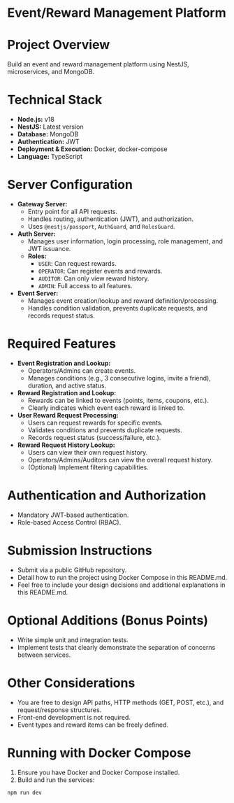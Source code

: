 # Event/Reward Management Platform

# Project Overview

Build an event and reward management platform using NestJS, microservices, and MongoDB.

# Technical Stack

- **Node.js:** v18
- **NestJS:** Latest version
- **Database:** MongoDB
- **Authentication:** JWT
- **Deployment & Execution:** Docker, docker-compose
- **Language:** TypeScript

# Server Configuration

- **Gateway Server:**
  - Entry point for all API requests.
  - Handles routing, authentication (JWT), and authorization.
  - Uses `@nestjs/passport`, `AuthGuard`, and `RolesGuard`.
- **Auth Server:**
  - Manages user information, login processing, role management, and JWT issuance.
  - **Roles:**
    - `USER`: Can request rewards.
    - `OPERATOR`: Can register events and rewards.
    - `AUDITOR`: Can only view reward history.
    - `ADMIN`: Full access to all features.
- **Event Server:**
  - Manages event creation/lookup and reward definition/processing.
  - Handles condition validation, prevents duplicate requests, and records request status.

# Required Features

- **Event Registration and Lookup:**
  - Operators/Admins can create events.
  - Manages conditions (e.g., 3 consecutive logins, invite a friend), duration, and active status.
- **Reward Registration and Lookup:**
  - Rewards can be linked to events (points, items, coupons, etc.).
  - Clearly indicates which event each reward is linked to.
- **User Reward Request Processing:**
  - Users can request rewards for specific events.
  - Validates conditions and prevents duplicate requests.
  - Records request status (success/failure, etc.).
- **Reward Request History Lookup:**
  - Users can view their own request history.
  - Operators/Admins/Auditors can view the overall request history.
  - (Optional) Implement filtering capabilities.

# Authentication and Authorization

- Mandatory JWT-based authentication.
- Role-based Access Control (RBAC).

# Submission Instructions

- Submit via a public GitHub repository.
- Detail how to run the project using Docker Compose in this README.md.
- Feel free to include your design decisions and additional explanations in this README.md.

# Optional Additions (Bonus Points)

- Write simple unit and integration tests.
- Implement tests that clearly demonstrate the separation of concerns between services.

# Other Considerations

- You are free to design API paths, HTTP methods (GET, POST, etc.), and request/response structures.
- Front-end development is not required.
- Event types and reward items can be freely defined.

# Running with Docker Compose

1. Ensure you have Docker and Docker Compose installed.
2. Build and run the services:

```sh
npm run dev
```